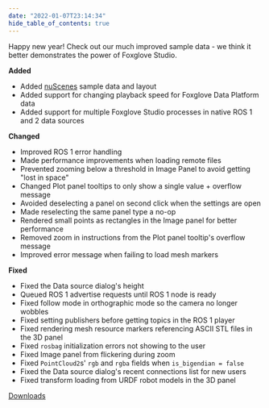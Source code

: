 ```yaml
---
date: "2022-01-07T23:14:34"
hide_table_of_contents: true
---
```

Happy new year! Check out our much improved sample data - we think it better demonstrates the power of Foxglove Studio.

**Added**
- Added [nuScenes](https://www.nuscenes.org/) sample data and layout
- Added support for changing playback speed for Foxglove Data Platform data
- Added support for multiple Foxglove Studio processes in native ROS 1 and 2 data sources

**Changed**
- Improved ROS 1 error handling
- Made performance improvements when loading remote files
- Prevented zooming below a threshold in Image Panel to avoid getting "lost in space"
- Changed Plot panel tooltips to only show a single value + overflow message
- Avoided deselecting a panel on second click when the settings are open
- Made reselecting the same panel type a no-op
- Rendered small points as rectangles in the Image panel for better performance
- Removed zoom in instructions from the Plot panel tooltip's overflow message
- Improved error message when failing to load mesh markers

**Fixed**
- Fixed the Data source dialog's height
- Queued ROS 1 advertise requests until ROS 1 node is ready
- Fixed follow mode in orthographic mode so the camera no longer wobbles
- Fixed setting publishers before getting topics in the ROS 1 player
- Fixed rendering mesh resource markers referencing ASCII STL files in the 3D panel
- Fixed `rosbag` initialization errors not showing to the user
- Fixed Image panel from flickering during zoom
- Fixed `PointCloud2`s' `rgb` and `rgba` fields when `is_bigendian = false`
- Fixed the Data source dialog's recent connections list for new users
- Fixed transform loading from URDF robot models in the 3D panel
<!-- truncate -->
[Downloads](https://github.com/foxglove/studio/releases/tag/v0.26.0)
